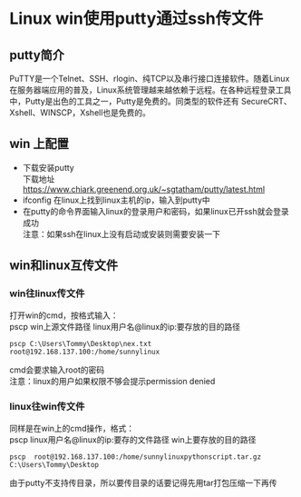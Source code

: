# Linux win使用putty通过ssh传文件
## putty简介
PuTTY是一个Telnet、SSH、rlogin、纯TCP以及串行接口连接软件。随着Linux在服务器端应用的普及，Linux系统管理越来越依赖于远程。在各种远程登录工具中，Putty是出色的工具之一，Putty是免费的。同类型的软件还有 SecureCRT、Xshell、WINSCP，Xshell也是免费的。</br>

## win 上配置
* 下载安装putty</br>
下载地址 https://www.chiark.greenend.org.uk/~sgtatham/putty/latest.html
* ifconfig 在linux上找到linux主机的ip，输入到putty中
* 在putty的命令界面输入linux的登录用户和密码，如果linux已开ssh就会登录成功</br>
注意：如果ssh在linux上没有启动或安装则需要安装一下

## win和linux互传文件
### win往linux传文件
打开win的cmd，按格式输入：</br>
pscp win上源文件路径 linux用户名@linux的ip:要存放的目的路径
```
pscp C:\Users\Tommy\Desktop\nex.txt root@192.168.137.100:/home/sunnylinux
```
cmd会要求输入root的密码</br>
注意：linux的用户如果权限不够会提示permission denied

### linux往win传文件
同样是在win上的cmd操作，格式：</br>
pscp linux用户名@linux的ip:要存的文件路径 win上要存放的目的路径
```
pscp  root@192.168.137.100:/home/sunnylinuxpythonscript.tar.gz C:\Users\Tommy\Desktop
```
由于putty不支持传目录，所以要传目录的话要记得先用tar打包压缩一下再传

